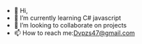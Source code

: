 - 👋 Hi,
- 🌱 I’m currently learning C# javascript
- 💞️ I’m looking to collaborate on projects 
- 📫 How to reach me:Dvpzs47@gmail.com

<!---
Dvpzs47/Dvpzs47 is a ✨ special ✨ repository because its `README.md` (this file) appears on your GitHub profile.
You can click the Preview link to take a look at your changes.
--->
